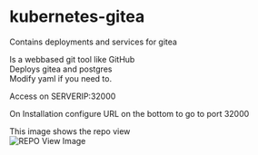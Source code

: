 # kubernetes-gitea

Contains deployments and services for gitea<br/>

Is a webbased git tool like GitHub<br/>
Deploys gitea and postgres<br/>
Modify yaml if you need to.

Access on SERVERIP:32000<br/>

On Installation configure URL on the bottom to go to port 32000<br/>

This image shows the repo view<br/>
![REPO View Image](giteaScreenshot.ping)